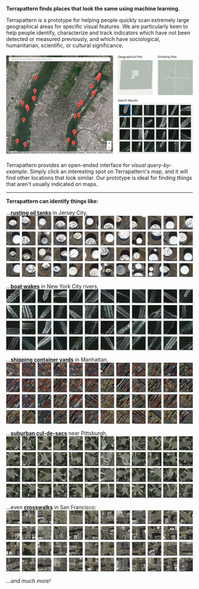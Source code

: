 **Terrapattern finds places that look the same using machine learning.**

Terrapattern is a prototype for helping people quickly scan extremely large geographical areas for specific visual features. We are particularly keen to help people identify, characterize and track indicators which have not been detected or measured previously, and which have sociological, humanitarian, scientific, or cultural significance. 

[![The Terrapattern interface](images/terrapattern_interface.jpg)](images/terrapattern_interface.jpg)

Terrapattern provides an open-ended interface for *visual query-by-example*. Simply click an interesting spot on Terrapattern's map, and it will find other locations that look similar. Our prototype is ideal for finding things that aren't usually indicated on maps.

---

**Terrapattern can identify things like:** 

...[**rusting oil tanks**](http://nyc.terrapattern.com/?lat=40.6315543&lng=-74.22116590000002) in Jersey City,
[![Rusting oil tanks in Jersey City, identified by Terrapattern](images/demo_oil_tanks.jpg "Rusting oil tanks in Jersey City, identified by Terrapattern")](http://nyc.terrapattern.com/?lat=40.6315543&lng=-74.22116590000002)

...[**boat wakes**](http://nyc.terrapattern.com/?lat=40.7532968&lng=-74.01452940000001) in New York City rivers,
[![Boat wakes in NYC rivers, identified by Terrapattern](images/demo_boat_wakes.jpg "Boat wakes in NYC rivers, identified by Terrapattern")](http://nyc.terrapattern.com/?lat=40.7532968&lng=-74.01452940000001)

...[**shipping container yards**](http://nyc.terrapattern.com/?lat=40.7532968&lng=-74.01452940000001) in Manhattan,
[![Shipping container yards in New York City, identified by Terrapattern](images/demo_container_yards.jpg "Shipping container yards in New York City, identified by Terrapattern")](http://nyc.terrapattern.com/?lat=40.7532968&lng=-74.01452940000001)

...[**suburban cul-de-sacs**](http://pgh.terrapattern.com/?lat=40.495312&lng=-80.16384749999997) near Pittsburgh,
[![Cul-de-sacs in Allegheny county, identified by Terrapattern](images/demo_cul_de_sacs.jpg "Cul-de-sacs in Allegheny county, identified by Terrapattern")](http://pgh.terrapattern.com/?lat=40.495312&lng=-80.16384749999997)

...even [**crosswalks**](http://sf.terrapattern.com/?lat=37.7843952&lng=-122.47272250000003) in San Francisco:
[![Crosswalks in San Francisco, identified by Terrapattern](images/demo_sf_crosswalks.jpg "Crosswalks in San Francisco, identified by Terrapattern")](http://sf.terrapattern.com/?lat=37.7843952&lng=-122.47272250000003)

*...and much more!*
